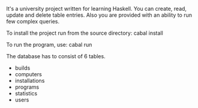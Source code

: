 It's a university project written for learning Haskell.
You can create, read, update and delete table entries. 
Also you are provided with an ability to run few complex queries.

To install the project run from the source directory: 
cabal install

To run the program, use:
cabal run

The database has to consist of 6 tables.
* builds                
* computers
* installations
* programs
* statistics
* users

